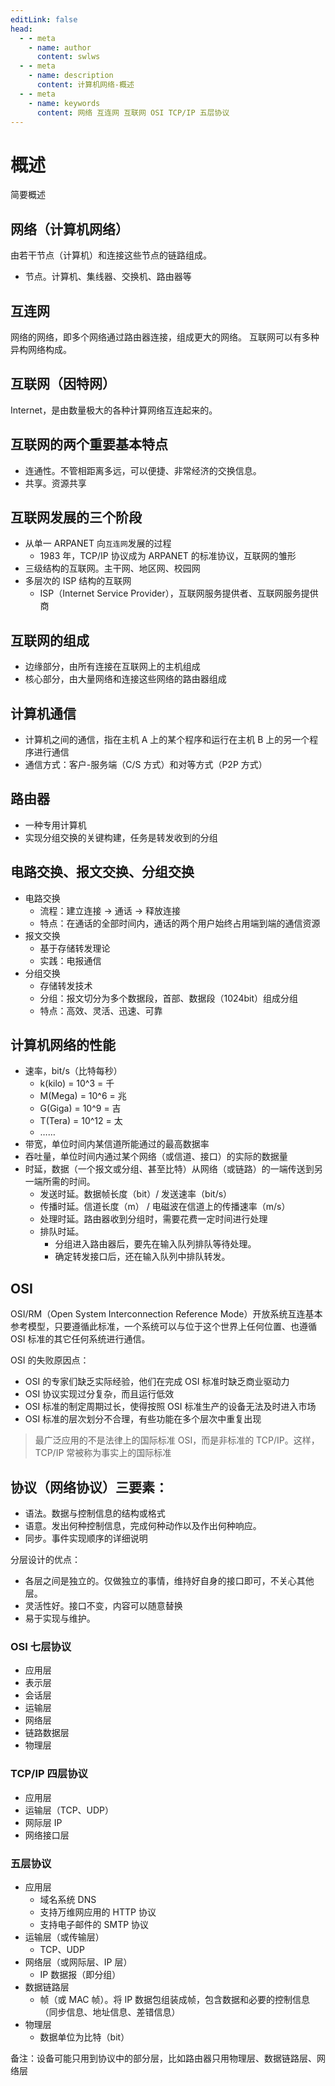```yaml
---
editLink: false
head:
  - - meta
    - name: author
      content: swlws
  - - meta
    - name: description
      content: 计算机网络-概述
  - - meta
    - name: keywords
      content: 网络 互连网 互联网 OSI TCP/IP 五层协议
---
```


# 概述

简要概述

## 网络（计算机网络）

由若干节点（计算机）和连接这些节点的链路组成。

- 节点。计算机、集线器、交换机、路由器等

## 互连网

网络的网络，即多个网络通过路由器连接，组成更大的网络。
互联网可以有多种异构网络构成。

## 互联网（因特网）

Internet，是由数量极大的各种计算网络互连起来的。

## 互联网的两个重要基本特点

- 连通性。不管相距离多远，可以便捷、非常经济的交换信息。
- 共享。资源共享

## 互联网发展的三个阶段

- 从单一 ARPANET 向`互连网`发展的过程
  - 1983 年，TCP/IP 协议成为 ARPANET 的标准协议，互联网的雏形
- 三级结构的互联网。主干网、地区网、校园网
- 多层次的 ISP 结构的互联网
  - ISP（Internet Service Provider），互联网服务提供者、互联网服务提供商

## 互联网的组成

- 边缘部分，由所有连接在互联网上的主机组成
- 核心部分，由大量网络和连接这些网络的路由器组成

## 计算机通信

- 计算机之间的通信，指在主机 A 上的某个程序和运行在主机 B 上的另一个程序进行通信
- 通信方式：客户-服务端（C/S 方式）和对等方式（P2P 方式）

## 路由器

- 一种专用计算机
- 实现分组交换的关键构建，任务是转发收到的分组

## 电路交换、报文交换、分组交换

- 电路交换
  - 流程：建立连接 -> 通话 -> 释放连接
  - 特点：在通话的全部时间内，通话的两个用户始终占用端到端的通信资源
- 报文交换
  - 基于存储转发理论
  - 实践：电报通信
- 分组交换
  - 存储转发技术
  - 分组：报文切分为多个数据段，首部、数据段（1024bit）组成分组
  - 特点：高效、灵活、迅速、可靠

## 计算机网络的性能

- 速率，bit/s（比特每秒）
  - k(kilo) = 10^3 = 千
  - M(Mega) = 10^6 = 兆
  - G(Giga) = 10^9 = 吉
  - T(Tera) = 10^12 = 太
  - ……
- 带宽，单位时间内某信道所能通过的最高数据率
- 吞吐量，单位时间内通过某个网络（或信道、接口）的实际的数据量
- 时延，数据（一个报文或分组、甚至比特）从网络（或链路）的一端传送到另一端所需的时间。
  - 发送时延。数据帧长度（bit）/ 发送速率（bit/s）
  - 传播时延。信道长度（m） / 电磁波在信道上的传播速率（m/s）
  - 处理时延。路由器收到分组时，需要花费一定时间进行处理
  - 排队时延。
    - 分组进入路由器后，要先在输入队列排队等待处理。
    - 确定转发接口后，还在输入队列中排队转发。

## OSI

OSI/RM（Open System Interconnection Reference Mode）开放系统互连基本参考模型，只要遵循此标准，一个系统可以与位于这个世界上任何位置、也遵循 OSI 标准的其它任何系统进行通信。

OSI 的失败原因点：

- OSI 的专家们缺乏实际经验，他们在完成 OSI 标准时缺乏商业驱动力
- OSI 协议实现过分复杂，而且运行低效
- OSI 标准的制定周期过长，使得按照 OSI 标准生产的设备无法及时进入市场
- OSI 标准的层次划分不合理，有些功能在多个层次中重复出现

> 最广泛应用的不是法律上的国际标准 OSI，而是非标准的 TCP/IP。这样，TCP/IP 常被称为事实上的国际标准

## 协议（网络协议）三要素：

- 语法。数据与控制信息的结构或格式
- 语意。发出何种控制信息，完成何种动作以及作出何种响应。
- 同步。事件实现顺序的详细说明

分层设计的优点：

- 各层之间是独立的。仅做独立的事情，维持好自身的接口即可，不关心其他层。
- 灵活性好。接口不变，内容可以随意替换
- 易于实现与维护。

### OSI 七层协议

- 应用层
- 表示层
- 会话层
- 运输层
- 网络层
- 链路数据层
- 物理层

### TCP/IP 四层协议

- 应用层
- 运输层（TCP、UDP）
- 网际层 IP
- 网络接口层

### 五层协议

- 应用层
  - 域名系统 DNS
  - 支持万维网应用的 HTTP 协议
  - 支持电子邮件的 SMTP 协议
- 运输层（或传输层）
  - TCP、UDP
- 网络层（或网际层、IP 层）
  - IP 数据报（即分组）
- 数据链路层
  - 帧（或 MAC 帧）。将 IP 数据包组装成帧，包含数据和必要的控制信息（同步信息、地址信息、差错信息）
- 物理层
  - 数据单位为比特（bit）

备注：设备可能只用到协议中的部分层，比如路由器只用物理层、数据链路层、网络层
